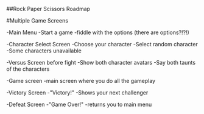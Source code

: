 ##Rock Paper Scissors Roadmap

#Multiple Game Screens

-Main Menu
    -Start a game
    -fiddle with the options (there are options?!?!)

-Character Select Screen
    -Choose your character
    -Select random character
    -Some characters unavailable

-Versus Screen before fight
    -Show both character avatars
    -Say both taunts of the characters
    
-Game screen
    -main screen where you do all the gameplay
    
-Victory Screen
    -"Victory!"
    -Shows your next challenger

-Defeat Screen
    -"Game Over!"
    -returns you to main menu